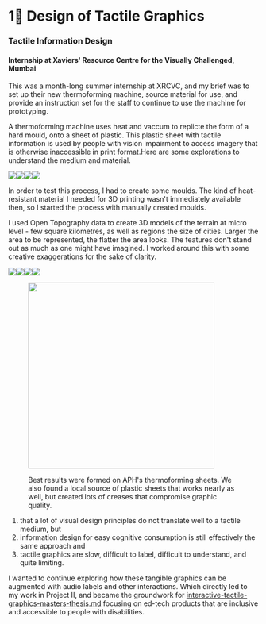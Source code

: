 # 1⃣ Design of Tactile Graphics

### Tactile Information Design

#### **Internship at Xaviers' Resource Centre for the Visually Challenged, Mumbai**

This was a month-long summer internship at XRCVC, and my brief was to set up their new thermoforming machine, source material for use, and provide an instruction set for the staff to continue to use the machine for prototyping.

A thermoforming machine uses heat and vaccum to replicte the form of a hard mould, onto a sheet of plastic. This plastic sheet with tactile information is used by people with vision impairment to access imagery that is otherwise inaccessible in print format.Here are some explorations to understand the medium and material.

![](<../../../.gitbook/assets/image (24) (1).png>)![](<../../../.gitbook/assets/image (26) (1).png>)![](<../../../.gitbook/assets/image (27) (1).png>)![](<../../../.gitbook/assets/image (28) (1).png>)

In order to test this process, I had to create some moulds. The kind of heat-resistant material I needed for 3D printing wasn't immediately available then, so I started the process with manually created moulds.

I used Open Topography data to create 3D models of the terrain at micro level - few square kilometres, as well as regions the size of cities. Larger the area to be represented, the flatter the area looks. The features don't stand out as much as one might have imagined. I worked around this with some creative exaggerations for the sake of clarity.

![](<../../../.gitbook/assets/image (29) (1).png>)![](<../../../.gitbook/assets/image (30) (1).png>)![](<../../../.gitbook/assets/image (31) (1).png>)![](<../../../.gitbook/assets/image (32) (1).png>)

<figure><img src="../../../.gitbook/assets/image (35).png" alt="" width="375"><figcaption><p>Best results were formed on APH's thermoforming sheets. We also found a local source of plastic sheets that works nearly as well, but created lots of creases that compromise graphic quality.</p></figcaption></figure>



1. that a lot of visual design principles do not translate well to a tactile medium, but
2. information design for easy cognitive consumption is still effectively the same approach and
3. tactile graphics are slow, difficult to label, difficult to understand, and quite limiting.

I wanted to continue exploring how these tangible graphics can be augmented with audio labels and other interactions. Which directly led to my work in Project II, and became the groundwork for [interactive-tactile-graphics-masters-thesis.md](interactive-tactile-graphics-masters-thesis.md "mention") focusing on ed-tech products that are inclusive and accessible to people with disabilities.



<figure><img src="../../../.gitbook/assets/image (36).png" alt=""><figcaption></figcaption></figure>
